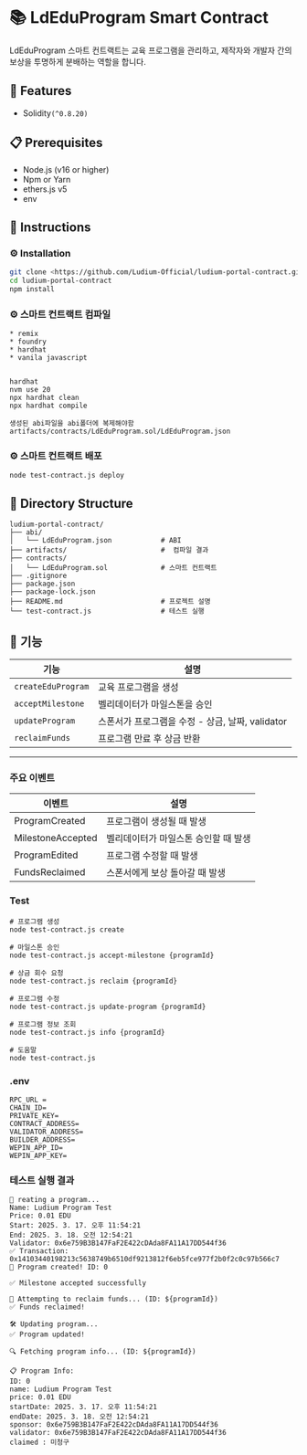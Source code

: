# 📚 LdEduProgram Smart Contract

LdEduProgram 스마트 컨트랙트는 교육 프로그램을 관리하고, 제작자와 개발자 간의 보상을 투명하게 분배하는 역할을 합니다.

## 🚀 Features

- Solidity`(^0.8.20)`

## 📋 Prerequisites

- Node.js (v16 or higher)
- Npm or Yarn
- ethers.js v5
- env


## 📖 Instructions

### ⚙️ Installation

```bash
git clone <https://github.com/Ludium-Official/ludium-portal-contract.git>
cd ludium-portal-contract
npm install
```

### ⚙️ 스마트 컨트랙트 컴파일
```
* remix
* foundry
* hardhat
* vanila javascript


hardhat
nvm use 20 
npx hardhat clean
npx hardhat compile

생성된 abi파일을 abi폴더에 복제해야함
artifacts/contracts/LdEduProgram.sol/LdEduProgram.json

```

### ⚙️ 스마트 컨트랙트 배포
```
node test-contract.js deploy
```

## 📂 Directory Structure

```
ludium-portal-contract/
├── abi/
│   └── LdEduProgram.json            # ABI 
├── artifacts/                       #  컴파일 결과
├── contracts/
│   └── LdEduProgram.sol             # 스마트 컨트랙트
├── .gitignore
├── package.json
├── package-lock.json
├── README.md                        # 프로젝트 설명
└── test-contract.js                 # 테스트 실행
```

## 📌 기능
| 기능 | 설명 |
|------|------|
| `createEduProgram` | 교육 프로그램을 생성 |
| `acceptMilestone` | 벨리데이터가 마일스톤을 승인 |
| `updateProgram` | 스폰서가 프로그램을 수정 - 상금, 날짜, validator |
| `reclaimFunds` | 프로그램 만료 후 상금 반환 |

---



### 주요 이벤트
| 이벤트 | 설명 |
|------|------|
| ProgramCreated |   프로그램이 생성될 때 발생
|MilestoneAccepted |   벨리데이터가 마일스톤 승인할 때 발생
|ProgramEdited |   프로그램 수정할 때 발생 
|FundsReclaimed |   스폰서에게 보상 돌아갈 때 발생


### Test
```
# 프로그램 생성
node test-contract.js create

# 마일스톤 승인
node test-contract.js accept-milestone {programId}

# 상금 회수 요청
node test-contract.js reclaim {programId}

# 프로그램 수정
node test-contract.js update-program {programId}

# 프로그램 정보 조회
node test-contract.js info {programId}

# 도움말
node test-contract.js
```

### .env
```
RPC_URL = 
CHAIN_ID= 
PRIVATE_KEY=
CONTRACT_ADDRESS=
VALIDATOR_ADDRESS=
BUILDER_ADDRESS=
WEPIN_APP_ID=
WEPIN_APP_KEY=
```

### 테스트 실행 결과
``` 
📝 reating a program...
Name: Ludium Program Test
Price: 0.01 EDU
Start: 2025. 3. 17. 오후 11:54:21
End: 2025. 3. 18. 오전 12:54:21
Validator: 0x6e759B3B147FaF2E422cDAda8FA11A17DD544f36
✅ Transaction: 0x14103440198213c5638749b6510df9213812f6eb5fce977f2b0f2c0c97b566c7
🎉 Program created! ID: 0
```
```
✅ Milestone accepted successfully
```
```
💸 Attempting to reclaim funds... (ID: ${programId})
✅ Funds reclaimed!
```
```
🛠️ Updating program...
✅ Program updated!
```
```
🔍 Fetching program info... (ID: ${programId})

📋 Program Info:
ID: 0
name: Ludium Program Test
price: 0.01 EDU
startDate: 2025. 3. 17. 오후 11:54:21
endDate: 2025. 3. 18. 오전 12:54:21
sponsor: 0x6e759B3B147FaF2E422cDAda8FA11A17DD544f36
validator: 0x6e759B3B147FaF2E422cDAda8FA11A17DD544f36
claimed : 미청구
```